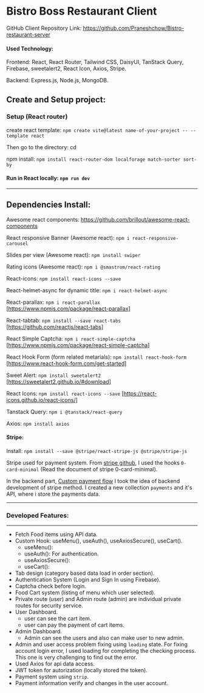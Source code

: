 # Bistro Boss Restaurant Client

GitHub Client Repository Link: https://github.com/Praneshchow/Bistro-restaurant-server

#### Used Technology:
Frontend: React, React Router, Tailwind CSS, DaisyUI, TanStack Query, Firebase, sweetalert2, React Icon, Axios, Stripe.

Backend: Express.js, Node.js, MongoDB.

## Create and Setup project:

### Setup (React router)

create react template: `npm create vite@latest name-of-your-project -- --template react`

Then go to the directory: cd <your new project directory>

npm install: `npm install react-router-dom localforage match-sorter sort-by`

#### Run in React locally: `npm run dev` 

<hr>

## Dependencies Install: 

Awesome react components: https://github.com/brillout/awesome-react-components

React responsive Banner (Awesome react): `npm i react-responsive-carousel`

Slides per view (Awesome react): `npm install swiper`

Rating icons (Awesome react): `npm i @smastrom/react-rating`

React-icons: `npm install react-icons --save`

React-helmet-async for dynamic title: `npm i react-helmet-async`

React-parallax: `npm i react-parallax`    [https://www.npmjs.com/package/react-parallax]

React-tabtab: `npm install --save react-tabs`    [https://github.com/reactjs/react-tabs]

React Simple Captcha:  `npm i react-simple-captcha`   [https://www.npmjs.com/package/react-simple-captcha]

React Hook Form (form related metarials): `npm install react-hook-form`   [https://www.react-hook-form.com/get-started]

Sweet Alert: `npm install sweetalert2`   [https://sweetalert2.github.io/#download]

React Icons: `npm install react-icons --save`     [https://react-icons.github.io/react-icons/]

Tanstack Query: `npm i @tanstack/react-query`

Axios:  `npm install axios`

#### Stripe: 

Install: `npm install --save @stripe/react-stripe-js @stripe/stripe-js`

Stripe used for payment system. From [stripe github](https://github.com/stripe/react-stripe-js), I used the hooks `0-card-minimal` (Read the document of stripe 0-card-minimal). 

In the backend part, [Custom payment flow](https://docs.stripe.com/payments/quickstart) I took the idea of backend development of stripe method. I created a new collection `payments` and it's API, where i store the payments data. 

<hr>

### Developed Features:
----------------------------

* Fetch Food items using API data. 
* Custom Hook: useMenu(), useAuth(), useAxiosSecure(), useCart(). 
    * useMenu(): 
    * useAuth(): For authentication.
    * useAxiosSecure(): 
    * useCart(): 
* Tab design (category based data load in order section). 
* Authentication System (Login and Sign In using Firebase). 
* Captcha check before login. 
* Food Cart system (listing of menu which user selected). 
* Private route (user) and Admin route (admin) are individual private routes for security service. 
* User Dashboard.
    * user can see the cart item. 
    * user can pay the payment of cart items. 
* Admin Dashboard.
    * Admin can see the users and also can make user to new admin.
* Admin and user access problem fixing using `loading` state. For fixing account login error, I used loading for completing the checking process. This one is very challenging to find out the error.  
* Used Axios for api data access. 
* JWT token for autorization (locally stored the token).
* Payment system using `strip`. 
* Payment information verify and changes in the user account.  



